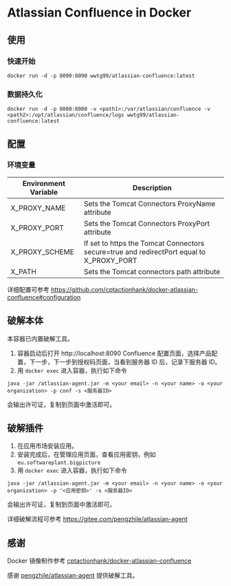 # Atlassian Confluence in Docker

## 使用

### 快速开始

```
docker run -d -p 8090:8090 wwtg99/atlassian-confluence:latest
```

### 数据持久化

```
docker run -d -p 8080:8080 -v <path1>:/var/atlassian/confluence -v <path2>:/opt/atlassian/confluence/logs wwtg99/atlassian-confluence:latest
```

## 配置

### 环境变量

Environment Variable | Description
--- | ---
X_PROXY_NAME | Sets the Tomcat Connectors ProxyName attribute
X_PROXY_PORT | Sets the Tomcat Connectors ProxyPort attribute
X_PROXY_SCHEME | If set to https the Tomcat Connectors secure=true and redirectPort equal to X_PROXY_PORT
X_PATH | Sets the Tomcat connectors path attribute

详细配置可参考 <https://github.com/cptactionhank/docker-atlassian-confluence#configuration>

## 破解本体

本容器已内置破解工具。

1. 容器启动后打开 http://localhost:8090 Confluence 配置页面，选择产品配置，下一步，下一步到授权码页面，当看到服务器 ID 后，记录下服务器 ID。
2. 用 `docker exec` 进入容器，执行如下命令

```
java -jar /atlassian-agent.jar -m <your email> -n <your name> -o <your organization> -p conf -s <服务器ID>
```

会输出许可证，复制到页面中激活即可。

## 破解插件

1. 在应用市场安装应用。
2. 安装完成后，在管理应用页面，查看应用密钥，例如 `eu.softwareplant.bigpicture`
3. 用 `docker exec` 进入容器，执行如下命令

```
java -jar /atlassian-agent.jar -m <your email> -n <your name> -o <your organization> -p '<应用密钥>' -s <服务器ID>
```

会输出许可证，复制到页面中激活即可。

详细破解流程可参考 <https://gitee.com/pengzhile/atlassian-agent>

## 感谢

Docker 镜像制作参考 [cptactionhank/docker-atlassian-confluence](https://github.com/cptactionhank/docker-atlassian-confluence)

感谢 [pengzhile/atlassian-agent](https://gitee.com/pengzhile/atlassian-agent) 提供破解工具。
